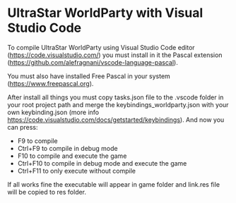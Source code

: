 UltraStar WorldParty with Visual Studio Code
=================================================

To compile UltraStar WorldParty using Visual Studio Code editor (https://code.visualstudio.com/) you must install in it the Pascal extension (https://github.com/alefragnani/vscode-language-pascal).

You must also have installed Free Pascal in your system (https://www.freepascal.org).

After install all things you must copy tasks.json file to the .vscode folder in your root project path and merge the keybindings_worldparty.json with your own keybinding.json (more info https://code.visualstudio.com/docs/getstarted/keybindings). And now you can press:
- F9 to compile
- Ctrl+F9 to compile in debug mode
- F10 to compile and execute the game
- Ctrl+F10 to compile in debug mode and execute the game
- Ctrl+F11 to only execute without compile

If all works fine the executable will appear in game folder and link.res file will be copied to res folder.
